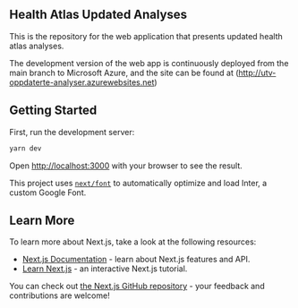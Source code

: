## Health Atlas Updated Analyses

This is the repository for the web application that presents updated health atlas analyses.

The development version of the web app is continuously deployed from the main branch to Microsoft Azure, and the site can be found at (http://utv-oppdaterte-analyser.azurewebsites.net)

## Getting Started

First, run the development server:

```bash
yarn dev
```

Open [http://localhost:3000](http://localhost:3000) with your browser to see the result.


This project uses [`next/font`](https://nextjs.org/docs/basic-features/font-optimization) to automatically optimize and load Inter, a custom Google Font.

## Learn More

To learn more about Next.js, take a look at the following resources:

- [Next.js Documentation](https://nextjs.org/docs) - learn about Next.js features and API.
- [Learn Next.js](https://nextjs.org/learn) - an interactive Next.js tutorial.

You can check out [the Next.js GitHub repository](https://github.com/vercel/next.js/) - your feedback and contributions are welcome!
